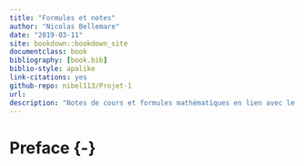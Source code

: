 ```yaml
--- 
title: "Formules et notes"
author: "Nicolas Bellemare"
date: "2019-03-11"
site: bookdown::bookdown_site
documentclass: book
bibliography: [book.bib]
biblio-style: apalike
link-citations: yes
github-repo: nibel113/Projet-1
url:
description: "Notes de cours et formules mathématiques en lien avec le Bac en actuariat de l'Université Laval"
---
```


# Preface {-}
